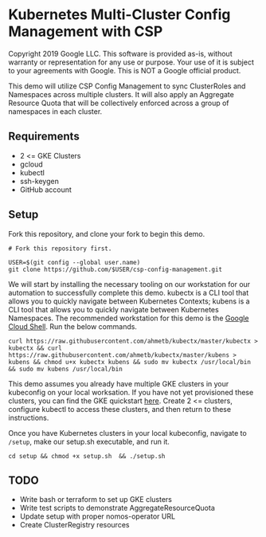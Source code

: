 # Kubernetes Multi-Cluster Config Management with CSP

Copyright 2019 Google LLC. This software is provided as-is, without warranty or representation for any use or purpose. Your use of it is subject to your agreements with Google. This is NOT a Google official product.


This demo will utilize CSP Config Management to sync ClusterRoles and Namespaces across multiple clusters. It will also apply an Aggregate Resource Quota that will be collectively enforced across a group of namespaces in each cluster.

## Requirements

* 2 <= GKE Clusters
* gcloud
* kubectl
* ssh-keygen
* GitHub account

## Setup

Fork this repository, and clone your fork to begin this demo.
```
# Fork this repository first.

USER=$(git config --global user.name)
git clone https://github.com/$USER/csp-config-management.git
```

We will start by installing the necessary tooling on our workstation for our automation to successfully complete this demo. kubectx is a CLI tool that allows you to quickly navigate between Kubernetes Contexts; kubens is a CLI tool that allows you to quickly navigate between Kubernetes Namespaces. The recommended workstation for this demo is the [Google Cloud Shell](https://cloud.google.com/shell/docs/). Run the below commands.

```
curl https://raw.githubusercontent.com/ahmetb/kubectx/master/kubectx > kubectx && curl https://raw.githubusercontent.com/ahmetb/kubectx/master/kubens > kubens && chmod u+x kubectx kubens && sudo mv kubectx /usr/local/bin && sudo mv kubens /usr/local/bin
```

This demo assumes you already have multiple GKE clusters in your kubeconfig on your local worksation. If you have not yet provisioned these clusters, you can find the GKE quickstart [here](https://cloud.google.com/kubernetes-engine/docs/quickstart). Create 2 <= clusters, configure kubectl to access these clusters, and then return to these instructions.

Once you have Kubernetes clusters in your local kubeconfig, navigate to `/setup`, make our setup.sh executable, and run it. 

```
cd setup && chmod +x setup.sh  && ./setup.sh
```

## TODO
* Write bash or terraform to set up GKE clusters
* Write test scripts to demonstrate AggregateResourceQuota
* Update setup with proper nomos-operator URL
* Create ClusterRegistry resources
